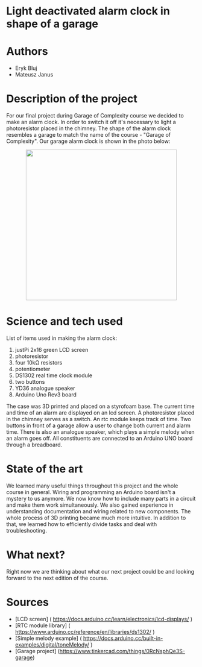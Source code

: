 # Light deactivated alarm clock in shape of a garage
# Authors 
- Eryk Bluj
- Mateusz Janus
# Description of the project 
For our final project during Garage of Complexity course we decided to make an alarm clock. In order to switch it off it's necessary to light a photoresistor placed in the chimney. The shape of the alarm clock resembles a garage to match the name of the course - "Garage of Complexity". Our garage alarm clock is shown in the photo below: 

<p align="center">
<img src="https://github.com/ComplexityGarage/ExemplaryProject1/assets/104577187/8bb08fda-fac9-44b5-bbf4-b41ae17ff72a" width="400">

# Science and tech used 
List of items used in making the alarm clock:
1. justPi 2x16 green LCD screen
2. photoresistor 
3. four 10k&Omega; resistors
4. potentiometer
5. DS1302 real time clock module
6. two buttons
7. YD36 analogue speaker
8. Arduino Uno Rev3 board

The case was 3D printed and placed on a styrofoam base. The current time and time of an alarm are displayed on an lcd screen. A photoresistor placed in the chimney serves as a switch. An rtc module keeps track of  time. Two buttons in front of a garage allow a user to change both current and alarm time. There is also an analogue speaker, which plays a simple melody when an alarm goes off. All constituents are connected to an Arduino UNO board through a breadboard.
# State of the art 
We learned many useful things throughout this project and the whole course in general. Wiring and programming an Arduino board isn't a mystery to us anymore. We now know how to include many parts in a circuit and make them work simultaneously. We also gained experience in understanding documentation and wiring related to new components. The whole process of 3D printing became much more intuitive. In addition to that, we learned how to efficiently divide tasks and deal with troubleshooting.
# What next?
Right now we are thinking about what our next project could be and looking forward to the next edition of the course.
# Sources 
- [LCD screen] ( https://docs.arduino.cc/learn/electronics/lcd-displays/ )
- [RTC module library] ( https://www.arduino.cc/reference/en/libraries/ds1302/ )
- [Simple melody example] ( https://docs.arduino.cc/built-in-examples/digital/toneMelody/ )
- [Garage project] (https://www.tinkercad.com/things/0RcNsphQe3S-garage)
